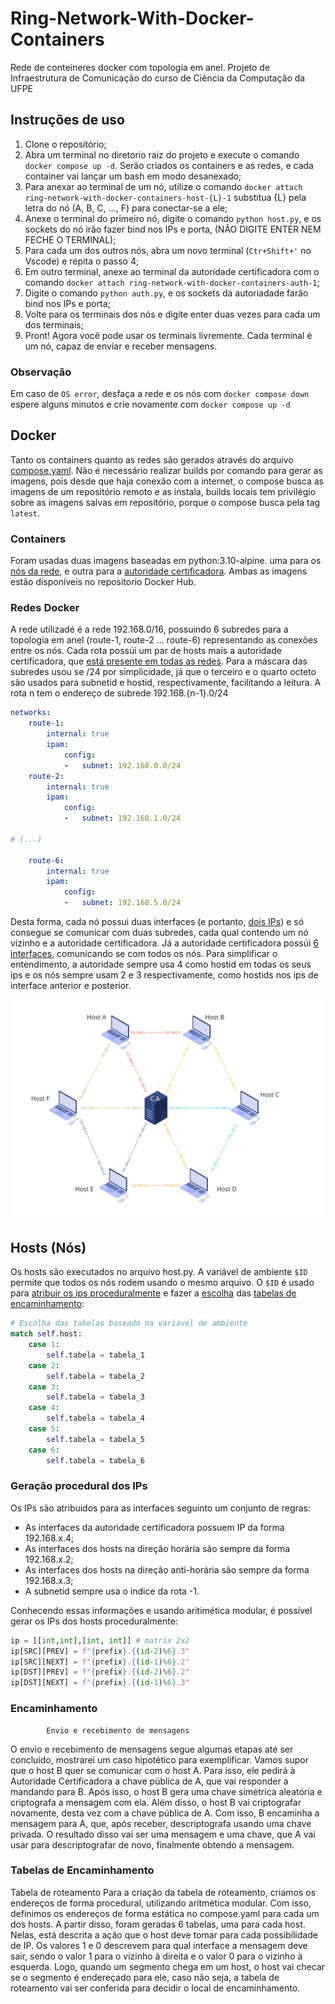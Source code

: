 # Ring-Network-With-Docker-Containers
Rede de conteineres docker com topologia em anel. Projeto de Infraestrutura de Comunicação do curso de Ciência da Computação da UFPE

## Instruções de uso
1. Clone o repositório;
2. Abra um terminal no diretorio raiz do projeto e execute o comando `docker compose up -d`. Serão criados os containers e as redes, e cada container vai lançar um bash em modo desanexado;
3. Para anexar ao terminal de um nó, utilize o comando `docker attach ring-network-with-docker-containers-host-{L}-1` substitua {L} pela letra do nó (A, B, C, ..., F) para conectar-se a ele;
4. Anexe o terminal do primeiro nó, digite o comando `python host.py`, e os sockets do nó irão fazer bind nos IPs e porta, (NÃO DIGITE ENTER NEM FECHE O TERMINAL);
5. Para cada um dos outros nós, abra um novo terminal (`Ctr+Shift+'` no Vscode) e repita o passo 4;
7. Em outro terminal, anexe ao terminal da autoridade certificadora com o comando `docker attach ring-network-with-docker-containers-auth-1`;
8. Digite o comando `python auth.py`, e os sockets da autoriadade farão bind nos IPs e porta;
9. Volte para os terminais dos nós e digite enter duas vezes para cada um dos terminais;
10. Pront! Agora você pode usar os terminais livremente. Cada terminal é um nó, capaz de enviar e receber mensagens.

### Observação
Em caso de `OS error`, desfaça a rede e os nós com `docker compose down` espere alguns minutos e crie novamente com `docker compose up -d`

## Docker
Tanto os containers quanto as redes são gerados através do arquivo [compose.yaml](./compose.yaml). Não é necessário realizar builds por comando para gerar as imagens, pois desde que haja conexão com a internet, o compose busca as imagens de um repositório remoto e as instala, builds locais tem privilégio sobre as imagens salvas em repositório, porque o compose busca pela tag `latest`.

### Containers
Foram usadas duas imagens baseadas em python:3.10-alpine. uma para os [nós da rede](https://hub.docker.com/r/gust4vossm/hosts), e outra para a [autoridade certificadora](https://hub.docker.com/r/gust4vossm/auth). Ambas as imagens estão disponíveis no repositorio Docker Hub.

### Redes Docker
A rede utilizadé é a rede 192.168.0/16, possuindo 6 subredes para a topologia em anel (route-1, route-2 ... route-6) representando as conexões entre os nós. Cada rota possúi um par de hosts mais a autoridade certificadora, que [está presente em todas as redes](./compose.yaml#L8-L20). Para a máscara das subredes usou se /24 por simplicidade, já que o terceiro e o quarto octeto são usados para subnetid e hostid, respectivamente, facilitando a leitura. A rota n tem o endereço de subrede 192.168.{n-1}.0/24

```yaml
networks: 
    route-1:
        internal: true
        ipam:
            config:
            -   subnet: 192.168.0.0/24
    route-2:
        internal: true
        ipam:
            config:
            -   subnet: 192.168.1.0/24

# (...)

    route-6:
        internal: true
        ipam:
            config:
            -   subnet: 192.168.5.0/24
```
Desta forma, cada nó possui duas interfaces (e portanto, [dois IPs](./compose.yaml#L27#L31)) e só consegue se comunicar com duas subredes, cada qual contendo um nó vizinho e a autoridade certificadora. Já a autoridade certificadora possúi [6 interfaces](./compose.yaml#L8-L20), comunicando se com todos os nós. Para simplificar o entendimento, a autoridade sempre usa 4 como hostid em todas os seus ips e os nós sempre usam 2 e 3 respectivamente, como hostids nos ips de interface anterior e posterior.

![diagrama](./Resources/network_diagram.jpg)

## Hosts (Nós)

Os hosts são executados no arquivo host.py. A variável de ambiente `$ID` permite que todos os nós rodem usando o mesmo arquivo. O `$ID` é usado para [atribuir os ips proceduralmente](./Hosts/host.py#L58-L62) e fazer a [escolha](./Hosts/app.py#L23-L35) das [tabelas de encaminhamento](./README.md#tabelas-de-encaminhamento):
```python
# Escolha das tabelas baseado na variavel de ambiente
match self.host:
    case 1:
        self.tabela = tabela_1
    case 2:
        self.tabela = tabela_2
    case 3:
        self.tabela = tabela_3
    case 4:
        self.tabela = tabela_4      
    case 5:
        self.tabela = tabela_5
    case 6:
        self.tabela = tabela_6
```
### Geração procedural dos IPs
Os IPs são atribuidos para as interfaces seguinto um conjunto de regras:
- As interfaces da autoridade certificadora possuem IP da forma 192.168.x.4;
- As interfaces dos hosts na direção horária são sempre da forma 192.168.x.2;
- As interfaces dos hosts na direção anti-horária são sempre da forma 192.168.x.3;
- A subnetid sempre usa o indice da rota -1.

Conhecendo essas informações e usando aritimética modular, é possível gerar os IPs dos hosts proceduralmente:
```python
ip = [[int,int],[int, int]] # matrix 2x2
ip[SRC][PREV] = f"{prefix}.{(id-2)%6}.3"
ip[SRC][NEXT] = f"{prefix}.{(id-1)%6}.2"
ip[DST][PREV] = f"{prefix}.{(id-2)%6}.2"
ip[DST][NEXT] = f"{prefix}.{(id-1)%6}.3"
```



### Encaminhamento
			Envio e recebimento de mensagens

	
O envio e recebimento de mensagens segue algumas etapas até ser concluído, mostrarei um caso hipotético para exemplificar. Vamos supor que o host B  quer se comunicar com o host A. Para isso, ele pedirá à Autoridade Certificadora a chave pública de A, que vai responder a mandando para B. Após isso, o host B gera uma chave simétrica aleatória e criptografa a mensagem com ela. Além disso, o host B vai criptografar novamente, desta vez com a chave pública de A. Com isso, B encaminha a mensagem para A, que, após receber, descriptografa usando uma chave privada. O resultado disso vai ser uma mensagem e uma chave, que A vai usar para descriptografar de novo, finalmente obtendo a mensagem.
### Tabelas de Encaminhamento

Tabela de roteamento 
 Para a criação da tabela de roteamento, criamos os endereços de forma procedural, utilizando aritmética modular. Com isso, definimos os endereços de forma estática no compose.yaml para cada um dos hosts.
	A partir disso, foram geradas 6 tabelas, uma para cada host. Nelas, está descrita a ação que o host deve tomar para cada possibilidade de IP. Os valores 1 e 0 descrevem para qual interface a mensagem deve sair, sendo o valor 1 para o vizinho à direita e o valor 0 para o vizinho à esquerda.
	Logo, quando um segmento chega em um host, o host vai checar se o segmento é endereçado para ele, caso não seja, a tabela de roteamento vai ser conferida para decidir o local de encaminhamento.
	

